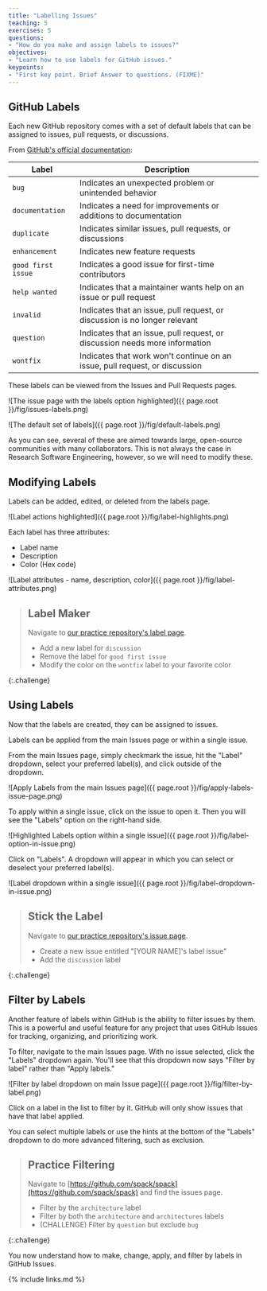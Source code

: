 ```yaml
---
title: "Labelling Issues"
teaching: 5
exercises: 5
questions:
- "How do you make and assign labels to issues?"
objectives:
- "Learn how to use labels for GitHub issues."
keypoints:
- "First key point. Brief Answer to questions. (FIXME)"
---
```


## GitHub Labels

Each new GitHub repository comes with a set of default labels that can be
assigned to issues, pull requests, or discussions.

From [GitHub's official documentation](https://docs.github.com/en/issues/using-labels-and-milestones-to-track-work/managing-labels#about-default-labels):

| Label | Description |
| ----- | ----------- |
| `bug`   | Indicates an unexpected problem or unintended behavior |
| `documentation` | Indicates a need for improvements or additions to documentation |
| `duplicate` | Indicates similar issues, pull requests, or discussions |
| `enhancement` | Indicates new feature requests |
| `good first issue` | Indicates a good issue for first-time contributors |
| `help wanted` | Indicates that a maintainer wants help on an issue or pull request |
| `invalid` | Indicates that an issue, pull request, or discussion is no longer relevant |
| `question` | Indicates that an issue, pull request, or discussion needs more information |
| `wontfix` | Indicates that work won't continue on an issue, pull request, or discussion |

These labels can be viewed from the Issues and Pull Requests pages.

![The issue page with the labels option highlighted]({{ page.root }}/fig/issues-labels.png)

![The default set of labels]({{ page.root }}/fig/default-labels.png)

As you can see, several of these are aimed towards large, open-source communities
with many collaborators. This is not always the case in Research Software
Engineering, however, so we will need to modify these.

## Modifying Labels

Labels can be added, edited, or deleted from the labels page.

![Label actions highlighted]({{ page.root }}/fig/label-highlights.png)

Each label has three attributes:

* Label name
* Description
* Color (Hex code)

![Label attributes - name, description, color]({{ page.root }}/fig/label-attributes.png)

> ## Label Maker
>
> Navigate to [our practice repository's label page](#).
> 
> * Add a new label for `discussion`
> * Remove the label for `good first issue`
> * Modify the color on the `wontfix` label to your favorite color
>
{:.challenge}

## Using Labels

Now that the labels are created, they can be assigned to issues.

Labels can be applied from the main Issues page or within a single issue.

From the main Issues page, simply checkmark the issue, hit the "Label"
dropdown, select your preferred label(s), and click outside of the
dropdown.

![Apply Labels from the main Issues page]({{ page.root }}/fig/apply-labels-issue-page.png)

To apply within a single issue, click on the issue to open it. Then you
will see the "Labels" option on the right-hand side.

![Highlighted Labels option within a single issue]({{ page.root }}/fig/label-option-in-issue.png)

Click on "Labels". A dropdown will appear in which you can select or deselect
your preferred label(s).

![Label dropdown within a single issue]({{ page.root }}/fig/label-dropdown-in-issue.png)

> ## Stick the Label
>
> Navigate to [our practice repository's issue page](#).
> 
> * Create a new issue entitled "[YOUR NAME]'s label issue"
> * Add the `discussion` label
>
{:.challenge}

## Filter by Labels

Another feature of labels within GitHub is the ability to filter issues by
them. This is a powerful and useful feature for any project that uses
GitHub Issues for tracking, organizing, and prioritizing work.

To filter, navigate to the main Issues page. With no issue selected, click the
"Labels" dropdown again. You'll see that this dropdown now says "Filter by
label" rather than "Apply labels."

![Filter by label dropdown on main Issue page]({{ page.root }}/fig/filter-by-label.png)

Click on a label in the list to filter by it. GitHub will only show issues
that have that label applied.

You can select multiple labels or use the hints at the bottom of the
"Labels" dropdown to do more advanced filtering, such as exclusion.

> ## Practice Filtering
>
> Navigate to [https://github.com/spack/spack](https://github.com/spack/spack) and find the issues page.
> 
> * Filter by the `architecture` label
> * Filter by both the `architecture` and `architectures` labels
> * (CHALLENGE) Filter by `question` but exclude `bug`
>
{:.challenge}

You now understand how to make, change, apply, and filter by labels in
GitHub Issues.

{% include links.md %}

